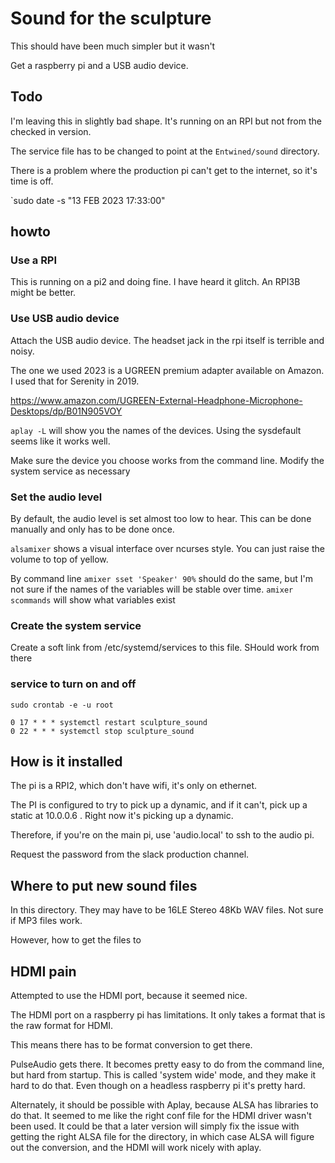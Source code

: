 # Sound for the sculpture

This should have been much simpler but it wasn't

Get a raspberry pi and a USB audio device.

## Todo

I'm leaving this in slightly bad shape. It's running on an RPI but not from the checked in version.

The service file has to be changed to point at the `Entwined/sound` directory.

There is a problem where the production pi can't get to the internet, so it's time is off.

`sudo date -s "13 FEB 2023 17:33:00"

## howto

### Use a RPI

This is running on a pi2 and doing fine. I have heard it glitch. An RPI3B might be better.

### Use USB audio device

Attach the USB audio device. The headset jack in the rpi itself is terrible and noisy.

The one we used 2023 is a UGREEN premium adapter available on Amazon. I used that for Serenity in 2019.

https://www.amazon.com/UGREEN-External-Headphone-Microphone-Desktops/dp/B01N905VOY

`aplay -L` will show you the names of the devices. Using the sysdefault seems like it works well.

Make sure the device you choose works from the command line. Modify the system service as necessary

### Set the audio level

By default, the audio level is set almost too low to hear. This can be done manually and only has to be done once.

`alsamixer` shows a visual interface over ncurses style. You can just raise the volume to top of yellow.

By command line `amixer sset 'Speaker' 90%` should do the same, but I'm not sure if the names of the variables
will be stable over time. `amixer scommands` will show what variables exist

### Create the system service

Create a soft link from /etc/systemd/services to this file. SHould work from there

### service to turn on and off

`sudo crontab -e -u root`

```
0 17 * * * systemctl restart sculpture_sound
0 22 * * * systemctl stop sculpture_sound
```

## How is it installed

The pi is a RPI2, which don't have wifi, it's only on ethernet.

The PI is configured to try to pick up a dynamic, and if it can't, pick up a static at 10.0.0.6 . Right now it's picking up a dynamic.

Therefore, if you're on the main pi, use 'audio.local' to ssh to the audio pi.

Request the password from the slack production channel.

## Where to put new sound files

In this directory. They may have to be 16LE Stereo 48Kb WAV files. Not sure if MP3 files work.

However, how to get the files to  

## HDMI pain

Attempted to use the HDMI port, because it seemed nice.

The HDMI port on a raspberry pi has limitations. It only takes a format that is the raw format for HDMI.

This means there has to be format conversion to get there.

PulseAudio gets there. It becomes pretty easy to do from the command line, but hard from startup. This is called 'system wide' mode, and they make it hard to do that. Even though on a headless raspberry pi it's pretty hard.

Alternately, it should be possible with Aplay, because ALSA has libraries to do that. It seemed to me like the right
conf file for the HDMI driver wasn't been used. It could be that a later version will simply fix the issue
with getting the right ALSA file for the directory, in which case ALSA will figure out the conversion, and the HDMI
will work nicely with aplay.
